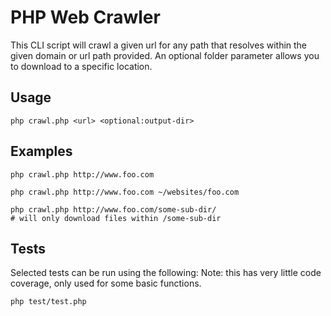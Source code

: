 # PHP Web Crawler

This CLI script will crawl a given url for any path that resolves within the given domain or url path provided. An optional folder parameter allows you to download to a specific location.

## Usage

```
php crawl.php <url> <optional:output-dir>
```

## Examples

```
php crawl.php http://www.foo.com

php crawl.php http://www.foo.com ~/websites/foo.com

php crawl.php http://www.foo.com/some-sub-dir/
# will only download files within /some-sub-dir
```

## Tests

Selected tests can be run using the following:
Note: this has very little code coverage, only used for some basic functions.

```
php test/test.php
```
